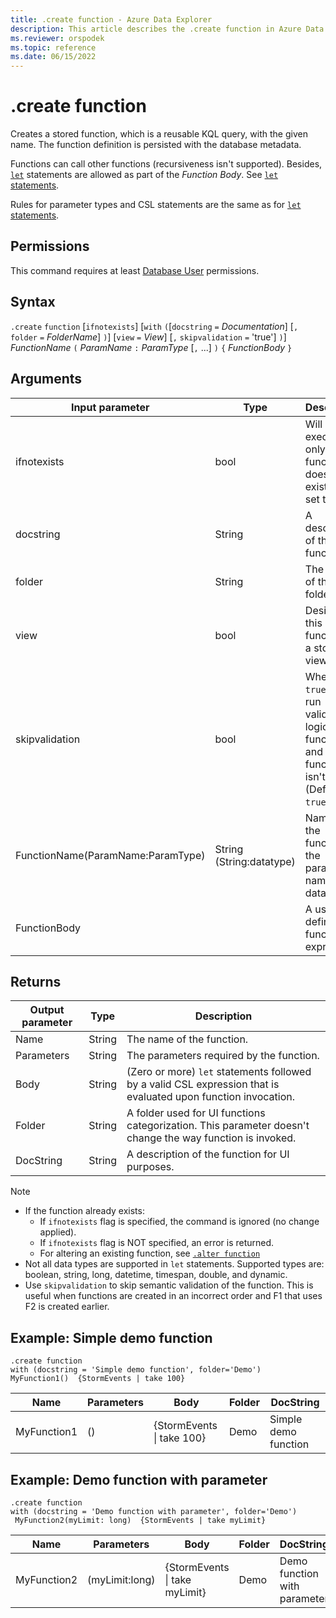 ```yaml
---
title: .create function - Azure Data Explorer
description: This article describes the .create function in Azure Data Explorer.
ms.reviewer: orspodek
ms.topic: reference
ms.date: 06/15/2022
---
```

# .create function

Creates a stored function, which is a reusable KQL query,  with the given name. The function definition is persisted with the database metadata.

Functions can call other functions (recursiveness isn't supported). Besides, [`let`](../query/letstatement.md) statements are allowed as part of the *Function Body*. See [`let` statements](../query/letstatement.md).

Rules for parameter types and CSL statements are the same as for [`let` statements](../query/letstatement.md).

## Permissions

This command requires at least [Database User](access-control/role-based-access-control.md) permissions.

## Syntax

`.create` `function` [`ifnotexists`] [`with` `(`[`docstring` `=` *Documentation*] [`,` `folder` `=` *FolderName*] `)`] [`view` `=` *View*] [`,` `skipvalidation` `=` 'true'] `)`]
*FunctionName* `(` *ParamName* `:` *ParamType* [`,` ...] `)` `{` *FunctionBody* `}`

## Arguments

|Input parameter |Type |Description |
|---|---|---|
|ifnotexists| bool | Will be executed only if the function doesn't exist (when set to `true`).
|docstring|String|A description of the function.
|folder|String|The name of the folder tag.
|view|bool|Designates this function as a stored view.
|skipvalidation|bool|When set to `true`, it will run validation logic on the function and fail if function isn't valid. (Default: `true`)
|FunctionName(ParamName:ParamType)|String (String:datatype)|Name of the function, the parameter name and datatype.
|FunctionBody|   | A user defined function expression.

## Returns

|Output parameter |Type |Description
|---|---|---|
|Name |String |The name of the function.
|Parameters  |String |The parameters required by the function.
|Body  |String |(Zero or more) `let` statements followed by a valid CSL expression that is evaluated upon function invocation.
|Folder|String|A folder used for UI functions categorization. This parameter doesn't change the way function is invoked.
|DocString|String|A description of the function for UI purposes.

> [!NOTE]
>
> * If the function already exists:
>    * If `ifnotexists` flag is specified, the command is ignored (no change applied).
>    * If `ifnotexists` flag is NOT specified, an error is returned.
>    * For altering an existing function, see [`.alter function`](alter-function.md)
> * Not all data types are supported in `let` statements. Supported types are: boolean, string, long, datetime, timespan, double, and dynamic.
> * Use `skipvalidation` to skip semantic validation of the function. This is useful when functions are created in an incorrect order and F1 that uses F2 is created earlier.

## Example: Simple demo function

```kusto
.create function 
with (docstring = 'Simple demo function', folder='Demo')
MyFunction1()  {StormEvents | take 100}
```

|Name|Parameters|Body|Folder|DocString|
|---|---|---|---|---|
|MyFunction1|()|{StormEvents &#124; take 100}|Demo|Simple demo function|

## Example: Demo function with parameter

```kusto
.create function
with (docstring = 'Demo function with parameter', folder='Demo')
 MyFunction2(myLimit: long)  {StormEvents | take myLimit}
```

|Name|Parameters|Body|Folder|DocString|
|---|---|---|---|---|
|MyFunction2|(myLimit:long)|{StormEvents &#124; take myLimit}|Demo|Demo function with parameter|
